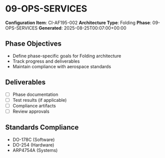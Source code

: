 # 09-OPS-SERVICES

**Configuration Item**: CI-AF195-002
**Architecture Type**: Folding
**Phase**: 09-OPS-SERVICES
**Generated**: 2025-08-25T00:07:00+00:00

## Phase Objectives
- Define phase-specific goals for Folding architecture
- Track progress and deliverables
- Maintain compliance with aerospace standards

## Deliverables
- [ ] Phase documentation
- [ ] Test results (if applicable)
- [ ] Compliance artifacts
- [ ] Review approvals

## Standards Compliance
- DO-178C (Software)
- DO-254 (Hardware)
- ARP4754A (Systems)
